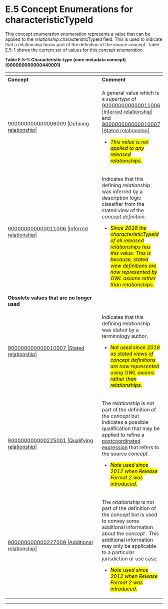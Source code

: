 # E.5 Concept Enumerations for characteristicTypeId

This concept enumeration enumeration represents a value that can be applied to the _relationship_.characteristicTypeId field. This is used to indicate that a relationship forms part of the definition of the source concept.  Table E.5-1 shows the current set of values for this _concept enumeration_.

**Table E.5-1: Characteristic type (core metadata concept) (900000000000449001)**

<table data-header-hidden data-full-width="true"><thead><tr><th width="342.5433349609375"></th><th></th></tr></thead><tbody><tr><td><strong>Concept</strong></td><td><strong>Comment</strong></td></tr><tr><td><a href="http://snomed.info/id/900000000000006009">900000000000006009 |Defining relationship|</a>  </td><td><p>A general value which is a <em>supertype</em> of <a href="http://snomed.info/id/900000000000011006">900000000000011006 |Inferred relationship|</a> and <a href="http://snomed.info/id/900000000000010007">900000000000010007 |Stated relationship|</a>. </p><ul><li><em><mark style="color:$warning;">This value is not applied to any released relationships.</mark></em></li></ul></td></tr><tr><td><a href="http://snomed.info/id/900000000000011006">900000000000011006 |Inferred relationship|</a></td><td><p>Indicates that this defining <em>relationship</em> was inferred by a description logic classifier from the stated view of the <em>concept definition</em>.</p><ul><li><em><mark style="color:$warning;">Since 2018 the characteristicTypeId of all released relationships has this value. This is because, stated view definitions are now represented by OWL axioms rather than relationships</mark></em><mark style="color:$warning;">.</mark></li></ul></td></tr><tr><td><strong>Obsolete values that are no longer used</strong></td><td><br></td></tr><tr><td><a href="http://snomed.info/id/900000000000010007">900000000000010007 |Stated relationship|</a></td><td><p>Indicates that this defining <em>relationship</em> was stated by a terminology author.</p><ul><li><em><mark style="color:$warning;">Not used since 2018 as stated views of concept definitions are now represented using OWL axioms rather than relationships.</mark></em></li></ul></td></tr><tr><td><a href="http://snomed.info/id/900000000000225001">900000000000225001 |Qualifying relationship|</a>  </td><td><p>The <em>relationship</em> is not part of the definition of the <em>concept</em> but indicates a possible qualification that may be applied to refine a <a href="https://confluence.ihtsdotools.org/display/DOCGLOSS/postcoordinated+expression">postcoordinated expression</a> that refers to the source <em>concept</em>.</p><ul><li><em><mark style="color:$warning;">Note used since 2012 when Release Format 2 was introduced.</mark></em></li></ul></td></tr><tr><td><a href="http://snomed.info/id/900000000000227009">900000000000227009 |Additional relationship|</a>  </td><td><p>The <em>relationship</em> is not part of the definition of the <em>concept</em> but is used to convey some additional information about the <em>concept</em> . This additional information may only be applicable to a particular jurisdiction or use case.</p><ul><li><em><mark style="color:$warning;">Note used since 2012 when Release Format 2 was introduced.</mark></em></li></ul></td></tr></tbody></table>

***
